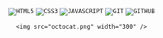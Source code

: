 <div id="header" align="center">
	<code><img width="40px" src="https://cdn.jsdelivr.net/gh/devicons/devicon/icons/html5/html5-original-wordmark.svg" title="HTML5"/></code>
	<code><img width="40px" src="https://cdn.jsdelivr.net/gh/devicons/devicon/icons/css3/css3-original-wordmark.svg" title="CSS3"/></code>
	<code><img width="40px" src="https://cdn.jsdelivr.net/gh/devicons/devicon/icons/javascript/javascript-original.svg" title="JAVASCRIPT"/></code>
	<code><img width="40px" src="https://cdn.jsdelivr.net/gh/devicons/devicon/icons/git/git-original.svg" title="GIT"/></code>
	<code><img width="40px" src="https://cdn.jsdelivr.net/gh/devicons/devicon/icons/github/github-original.svg" title="GITHUB"/></code>
  
	<img src="octocat.png" width="300" />
</div>
